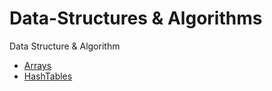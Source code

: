 # Data-Structures & Algorithms
Data Structure &amp; Algorithm

* [Arrays](/Array/README.md)
* [HashTables](/HashTable/README.md)
